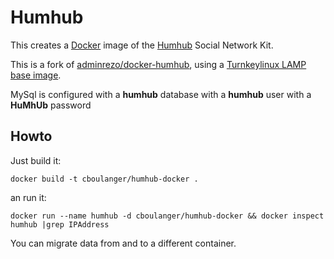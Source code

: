 # Humhub

This creates a [Docker](http://www.docker.com) image of the [Humhub](https://www.humhub.org) Social Network Kit.

This is a fork of [adminrezo/docker-humhub](https://hub.docker.com/r/adminrezo/docker-humhub/), using a [Turnkeylinux LAMP](https://www.turnkeylinux.org/lampstack) [base image](https://hub.docker.com/r/cboulanger/turnkeylinux-lamp/).

MySql is configured with a **humhub** database with a **humhub** user with a **HuMhUb** password

## Howto

Just build it:

```docker build -t cboulanger/humhub-docker .```

an run it:

```docker run --name humhub -d cboulanger/humhub-docker && docker inspect humhub |grep IPAddress```

You can migrate data from and to a different container.
